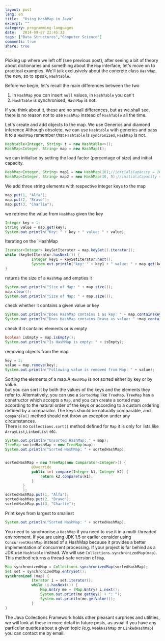 ```yaml
---
layout: post
lang: en
title:  "Using HashMap in Java"
excerpt: ""
category: programming-languages
date:   2014-09-27 22:45:33
tags: ["Data Structures","Computer Science"]
comments: true
share: true
---
```

Picking up where we left off (see previous post), after seeing a bit of theory about dictionaries and something about the `Map` interface, let's move on to practical examples. We'll talk exclusively about the concrete class `HashMap`, the new, so to speak, `Hashtable`.


Before we begin, let's recall the main differences between the two

1. in `HashMap` you can insert `null` values, in `HashTable` you can't
2. `HashTable` is synchronised, `HashMap` is not.


If you think about it, these are no small differences, but as we shall see, there is no reason not to use `HashMap` instead of `HashTable` all the time. 

Let's create and add objects to the map. We use Generics and diamond inference 
Although obsolete, we can use `Hashtable` with generics and pass it to a `HashMap`
remember that `Hashtable` is `syncronized`, `HashMap` is not.

```java
Hashtable<Integer, String> t = new Hashtable<>();
HashMap<Integer, String> map = new HashMap(t);
```

we can initialise by setting the load factor (percentage of size) and initial capacity.
```java
HashMap<Integer, String> map1 = new HashMap(10);//initialiCapacity = 10
HashMap<Integer, String> map2 = new HashMap(10, 5);//initialiCapacity = 10 e load factor=5%
```

We add three string elements with respective integer keys to the map

```java
map.put(1, "Alfa");
map.put(2, "Bravo");
map.put(3, "Charlie");
```

we retrieve the value from `HashMap` given the key

```java
Integer key = 1;
String value = map.get(key);
System.out.println("Key: " + key + " value: " + value);
```


Iterating on the `HashMap      

```java
Iterator<Integer> keySetIterator = map.keySet().iterator();
while (keySetIterator.hasNext()) {
            Integer key1 = keySetIterator.next();
            System.out.println("key: " + key1 + " value: " + map.get(key1));
}
```

returns the size of a `HashMap` and empties it

```java
System.out.println("Size of Map: " + map.size());
map.clear(); 
System.out.println("Size of Map: " + map.size());
```

check whether it contains a given value or key

```java
System.out.println("Does HashMap contains 1 as key: " + map.containsKey(1));
System.out.println("Does HashMap contains Bravo as value: " +map.containsValue("Bravo"));
```

check if it contains elements or is empty

```java
boolean isEmpty = map.isEmpty();
System.out.println("Is HashMap is empty: " + isEmpty);
```

removing objects from the map

```java
key = 2;
value = map.remove(key);
System.out.println("Following value is removed from Map: " + value);
```
Sorting the elements of a map.A `HashMap` is not sorted either by key or by value.         
but you can sort it by both the values of the keys and the elements they refer to.
Alternatively, you can use a `SortedMap` like `TreeMap`. 
`TreeMap` has a constructor which accepts a `Map`, and you can create a sorted map 
according to the natural order of the keys or according to a custom ordering defined by a comparator.
The keys should be naturally comparable, and `compareTo()` method should not throw an exception under any circumstances.                
There is no `Collections.sort()` method defined for `Map` 
it is only for lists like `ArrayList`,`LinkedList` etc. 

```java
System.out.println("Unsorted HashMap: " + map);
TreeMap sortedHashMap = new TreeMap(map);
System.out.println("Sorted HashMap: " + sortedHashMap);


sortedHashMap = new TreeMap(new Comparator<Integer>() {
            @Override
            public int compare(Integer k1, Integer k2) {
                return k2.compareTo(k1);
            }
        }
        );
sortedHashMap.put(1, "Alfa");
sortedHashMap.put(2, "Bravo");
sortedHashMap.put(3, "Charlie");
```

Print keys from largest to smallest
```java
System.out.println("Sorted HashMap: " + sortedHashMap);
```
You need to synchronise a `HashMap` if you need to use it in a multi-threaded environment.
If you are using JDK 1.5 or earlier consider using `ConcurrentHashMap` instead of a HashMap because it provides a better implementation of concurrent processing. 
If your project is far behind as a JDK use `Hashtable` instead.
We will use `Collections.synchronizedMap(map)`. 
This method returns a thread-safe version of `Map`.

```java
Map synchronizedMap = Collections.synchronizedMap(sortedHashMap);
Set set = synchronizedMap.entrySet();
synchronized (map) {
            Iterator i = set.iterator();
            while (i.hasNext()) {
                Map.Entry me = (Map.Entry) i.next();
                System.out.print(me.getKey() + ": ");
                System.out.println(me.getValue());
            }
}
```
The Java Collections Framework holds other pleasant surprises and utilities, we will look at these in more detail in future posts, as usual if you have any particular queries about a given topic (e.g. `WeakHashMap` or `LinkedHashMap`) you can contact me by email.